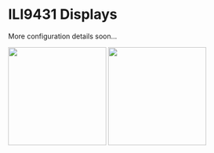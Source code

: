 # ILI9431 Displays

More configuration details soon...
<p align="left">
<img src="images/pic1.jpg" width="200" />  
<img src="images/pic2.jpg" width="200" /> 
<br>
